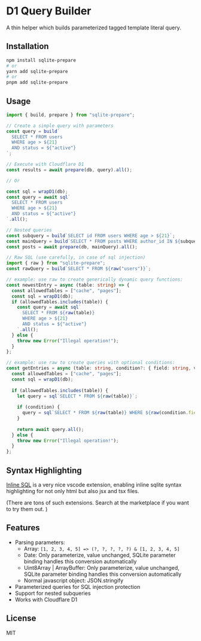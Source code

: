 # D1 Query Builder

A thin helper which builds parameterized tagged template literal query.

## Installation

```bash
npm install sqlite-prepare
# or
yarn add sqlite-prepare
# or
pnpm add sqlite-prepare
```

## Usage

```typescript
import { build, prepare } from "sqlite-prepare";

// Create a simple query with parameters
const query = build`
  SELECT * FROM users 
  WHERE age > ${21} 
  AND status = ${"active"}
`;

// Execute with Cloudflare D1
const results = await prepare(db, query).all();

// Or

const sql = wrapD1(db);
const query = await sql`
  SELECT * FROM users 
  WHERE age > ${21} 
  AND status = ${"active"}
`.all();

// Nested queries
const subquery = build`SELECT id FROM users WHERE age > ${21}`;
const mainQuery = build`SELECT * FROM posts WHERE author_id IN ${subquery}`;
const posts = await prepare(db, mainQuery).all();

// Raw SQL (use carefully, in case of sql injection)
import { raw } from "sqlite-prepare";
const rawQuery = build`SELECT * FROM ${raw("users")}`;

// example: use raw to create generically dynamic query functions:
const newestEntry = async (table: string) => {
  const allowedTables = ["cache", "pages"];
  const sql = wrapD1(db);
  if (allowedTables.includes(table)) {
    const query = await sql`
      SELECT * FROM ${raw(table)} 
      WHERE age > ${21} 
      AND status = ${"active"}
    `.all();
  } else {
    throw new Error("Illegal operation!");
  }
};

// example: use raw to create queries with optional conditions:
const getEntries = async (table: string, condition?: { field: string, value: any }) => {
  const allowedTables = ["cache", "pages"];
  const sql = wrapD1(db);
  
  if (allowedTables.includes(table)) {
    let query = sql`SELECT * FROM ${raw(table)}`;
    
    if (condition) {
      query = sql`SELECT * FROM ${raw(table)} WHERE ${raw(condition.field)} = ${condition.value}`;
    }
    
    return await query.all();
  } else {
    throw new Error("Illegal operation!");
  }
};
```

## Syntax Highlighting
[Inline SQL](https://marketplace.visualstudio.com/items/?itemName=qufiwefefwoyn.inline-sql-syntax) is a very nice vscode extension, enabling inline sqlite syntax highlighting for not only html but also jsx and tsx files.

(There are tons of such extensions. Search at the marketplace if you want to try them out. )

## Features

- Parsing parameters:
  * Array: `[1, 2, 3, 4, 5] => (?, ?, ?, ?, ?) & [1, 2, 3, 4, 5]`
  * Date: Only parameterize, value unchanged, SQLite parameter binding handles this conversion automatically
  * Uint8Array | ArrayBuffer: Only parameterize, value unchanged, SQLite parameter binding handles this conversion automatically
  * Normal javascript object: JSON.stringify
- Parameterized queries for SQL injection protection
- Support for nested subqueries
- Works with Cloudflare D1

## License

MIT
